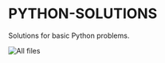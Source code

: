 # PYTHON-SOLUTIONS

Solutions for basic Python problems.

![All files](https://github.com/mkdirlove/PYTHON-SOLUTIONS/blob/main/all.png)
